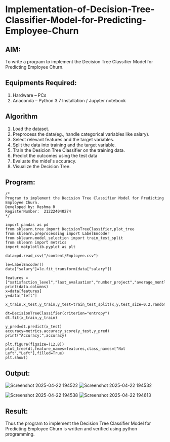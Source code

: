# Implementation-of-Decision-Tree-Classifier-Model-for-Predicting-Employee-Churn

## AIM:
To write a program to implement the Decision Tree Classifier Model for Predicting Employee Churn.

## Equipments Required:
1. Hardware – PCs
2. Anaconda – Python 3.7 Installation / Jupyter notebook

## Algorithm
1. Load the dataset.
2. Preprocess the data(eg., handle categorical variables like salary).
3. Select relevant features and the target variables.
4. Split the data into training and the target variable.
5. Train the Desicion Tree Classifier on the training data.
6. Predict the outcomes using the test data
7. Evaluate the midel's accuracy.
8. Visualize the Decision Tree.

## Program:
```
/*
Program to implement the Decision Tree Classifier Model for Predicting Employee Churn.
Developed by: Reshma R
RegisterNumber:  212224040274
*/
```
```
import pandas as pd
from sklearn.tree import DecisionTreeClassifier,plot_tree
from sklearn.preprocessing import LabelEncoder
from sklearn.model_selection import train_test_split
from sklearn import metrics
import matplotlib.pyplot as plt

data=pd.read_csv("/content/Employee.csv")

le=LabelEncoder()
data["salary"]=le.fit_transform(data["salary"])

features = ["satisfaction_level","last_evaluation","number_project","average_montly_hours","salary"]
print(data.columns)
x=data[features]
y=data["left"]

x_train,x_test,y_train,y_test=train_test_split(x,y,test_size=0.2,random_state=100)

dt=DecisionTreeClassifier(criterion="entropy")
dt.fit(x_train,y_train)

y_pred=dt.predict(x_test)
accuracy=metrics.accuracy_score(y_test,y_pred)
print("Accuracy:",accuracy)

plt.figure(figsize=(12,8))
plot_tree(dt,feature_names=features,class_names=["Not Left","Left"],filled=True)
plt.show()
```
## Output:
![Screenshot 2025-04-22 194522](https://github.com/user-attachments/assets/a6ede654-7cd3-4aeb-9a69-d165e8efb1e2)
![Screenshot 2025-04-22 194532](https://github.com/user-attachments/assets/986febcd-eebe-46aa-9592-faf8a2f3fc51)


![Screenshot 2025-04-22 194538](https://github.com/user-attachments/assets/8f1a598d-f10c-4fba-87de-302d82e92133)
![Screenshot 2025-04-22 194613](https://github.com/user-attachments/assets/c455f21d-c85c-482d-b7ca-6687db020a4e)

## Result:
Thus the program to implement the  Decision Tree Classifier Model for Predicting Employee Churn is written and verified using python programming.
